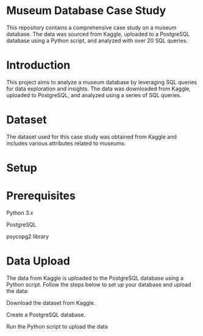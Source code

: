 # Museum Database Case Study

This repository contains a comprehensive case study on a museum database. The data was sourced from Kaggle, uploaded to a PostgreSQL database using a Python script, and analyzed with over 20 SQL queries.
# Introduction
This project aims to analyze a museum database by leveraging SQL queries for data exploration and insights. The data was downloaded from Kaggle, uploaded to PostgreSQL, and analyzed using a series of SQL queries.

# Dataset
The dataset used for this case study was obtained from Kaggle and includes various attributes related to museums.

# Setup

# Prerequisites
Python 3.x

PostgreSQL

psycopg2 library

# Data Upload
The data from Kaggle is uploaded to the PostgreSQL database using a Python script. Follow the steps below to set up your database and upload the data:

Download the dataset from Kaggle.

Create a PostgreSQL database.

Run the Python script to upload the data
